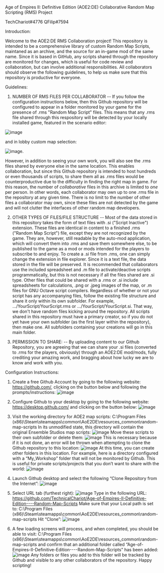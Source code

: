 Age of Empires II: Definitive Edition (AOE2:DE)
Collaborative Random Map Scripting (RMS) Project

TechChariot#4776
QFilip#7594


Introduction:

Welcome to the AOE2:DE RMS Collaboration project! This repository is intended to be a comprehensive library of custom Random Map Scripts, maintaned as an archive, and the source for an in-game mod of the same name. Since it is based in GitHub, any scripts shared through the repository are monitored for changes, which is useful for code review and collaboration, but can involve additional responsibilities. All collaborators should observe the following guidelines, to help us make sure that this repository is productive for everyone.

Guidelines:

1) NUMBER OF RMS FILES PER COLLABORATOR -- If you follow the configuration instructions below, then this Github repository will be configured to appear in a folder monitored by your game for the presence of .rms "Random Map Script" files. This means that any .rms file shared through this respository will be detected by your locally installed game, featured in the scenario editor:

![image](https://user-images.githubusercontent.com/115369420/195188704-9df23df3-3f3d-45f6-8793-ebef0d36fb38.png) 

and in lobby custom map selection:
 
![image](https://user-images.githubusercontent.com/115369420/195189829-b59a3e71-a014-4c81-89aa-602594adca95.png). 

However, in addition to seeing your own work, you will also see the .rms files shared by everyone else in the same location. This enables collaboration, but since this Github repository is intended to host hundreds or even thousands of scripts, to share them all as .rms files would be counterproductive due to the difficulty in finding the right map in game. For this reason, the number of *collaborative* files in this archive is limited to *one* per person. In other words, each collaborator may own up to one .rms file in the repository at any given time. There is no limit to the number of other files a collaborator may own, since these files are not detected by the game and will not clutter the interfaces of other random map developers.

2) OTHER TYPES OF FILES/FILE STRUCTURE -- Most of the data stored in this repository takes the form of text files with .si ("Script Inactive") extension. These files are identical in content to a finished .rms ("Random Map Script") file, except they are not recognized by the game. They are, however, still readable by the auto-mod application, which will convert them into .rms and save them somewhere else, to be published to the game as a mod or mods intended for the players to subscribe to and enjoy. To create a .si file from .rms, one can simply change the extension in file explorer. Since it is a text file, the data stored in the file will be preserved. It is recommended that collaborators use the included spreadsheet and .m file to activate/deactive scripts programmatically, but this is not necessary if all the files shared are .si type. Other files that could be shared with a .rms or .si include spreadsheets for calculations, .png or .jpeg images of the map, or .m files for GNU Octave script compilers. Regardless of whether or not your script has any accompanying files, follow the existing file structure and share it only within its own subfolder. For example, .../YourScript/YourScript.rms or .../YourScript/YourScript.si. That way, we don't have random files kicking around the repository. All scripts shared in this repository must have a primary creator, so if you do not yet have your own subfolder (as the first layer within the repository), then make one. All subfolders containing your creations will go in this main folder. 

3) PERMISSION TO SHARE: -- By uploading content to our Github Repository, you are agreeing that we can share your .si files (converted to .rms for the players, obviously) through an AOE2:DE mod/mods, fully crediting your amazing work, and bragging about how lucky we are to know and work with you. 

Configuration Instructions:

1) Create a free Github Account by going to the following website: https://github.com/, clicking on the button below and following the  prompts/instructions:
![image](https://user-images.githubusercontent.com/115369420/194990488-0ea840ee-bf04-4c92-a261-27658236f0cb.png)

2) Configure Github to your desktop by going to the following website: https://desktop.github.com/ and clicking on the button below:
![image](https://user-images.githubusercontent.com/115369420/194990520-1cbc95de-5c1d-4797-9a88-ccd5df84eebb.png)

3) Visit the working directory for AOE2 map scripts: C:\Program Files (x86)\Steam\steamapps\common\AoE2DE\resources_common\random-map-scripts
In its unmodified state, this directory will contain the original Ensemble Studios map scripts:
![image](https://user-images.githubusercontent.com/115369420/194990628-ddad0474-db8e-466c-9363-1116ea14971a.png)
Move these scripts to their own subfolder or delete them:
![image](https://user-images.githubusercontent.com/115369420/194990722-2f4b7907-fb7f-4294-a4c0-cd83ba10518f.png)
This is necessary because if it is not done, an error will be thrown when attempting to clone the Github repository to this location:
![image](https://user-images.githubusercontent.com/115369420/194990782-6b77ae3d-06e7-48cf-9cd6-609fa173c44f.png)
At this time, you can create other folders in this location. For example, here is a directory configured with a “My_Workshop” folder that will not be monitored by Github. This is useful for private scripts/projects that you don’t want to share with the world: 
![image](https://user-images.githubusercontent.com/115369420/194990849-53918569-bc76-4286-aa11-2d7da6ecffb9.png)

4) Launch Github desktop and select the following “Clone Repository from the Internet”:
![image](https://user-images.githubusercontent.com/115369420/194990918-7d129d19-210f-44ab-84da-dec0d58a61a7.png)

5) Select URL tab (furthest right):
![image](https://user-images.githubusercontent.com/115369420/194991629-52762be0-5041-495f-934e-f9ff5f8d6bb2.png)
Type in the following URL: https://github.com/TechnicalChariot/Age-of-Empires-II-Definitive-Edition----Random-Map-Scripts
Make sure that your Local path is set to: C:\Program Files (x86)\Steam\steamapps\common\AoE2DE\resources\_common\random-map-scripts 
Hit “Clone”:
![image](https://user-images.githubusercontent.com/115369420/194993244-b59f61aa-80eb-4619-accc-83f44185efda.png)
  
6) A few loading screens will process, and when completed, you should be able to visit:  C:\Program Files (x86)\Steam\steamapps\common\AoE2DE\resources_common\random-map-scripts and confirm that an additional folder called “Age-of-Empires-II-Definitive-Edition----Random-Map-Scripts” has been added:
![image](https://user-images.githubusercontent.com/115369420/194993716-a83da5d6-69d8-49f6-80fc-866a374c8484.png)
Any folders or files you add to this folder will be tracked by Github and visible to any other collaborators of the repository. Happy scripting!

